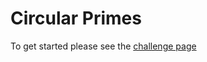 # Circular Primes

To get started please see the [challenge page](https://projecteuler.net/problem=35)
